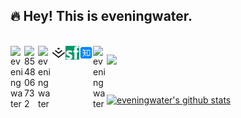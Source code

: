 ## :fire: Hey! This is eveningwater. 

<br />

<a target="_blank" href="https://raw.githubusercontent.com/eveningwater/eveningwater/main/qr_code.jng">
  <img align="left" title="微信号-eveningwater" alt="eveningwater" width="22px" src="https://cdn.jsdelivr.net/npm/simple-icons@3.1.0/icons/wechat.svg" />
</a>
<a href="#854806732">
  <img align="left" title="QQ-854806732" alt="854806732" width="22px" src="https://cdn.jsdelivr.net/npm/simple-icons@3.1.0/icons/tencentqq.svg" />
</a>
<a target="_blank" href="https://github.com/eveningwater">
  <img align="left" title="Github" alt="eveningwater" width="22px" src="https://cdn.jsdelivr.net/npm/simple-icons@3.1.0/icons/github.svg" />
</a>
<a target="_blank" href="https://juejin.cn/user/4054654613988718">
  <img align="left" title="掘金" alt="eveningwater" width="22px" src="https://github.com/eveningwater/eveningwater/blob/main/juejin.svg" />
</a>
<a target="_blank" href="https://segmentfault.com/u/xishui_5ac9a340a5484">
  <img align="left" title="思否" alt="eveningwater" width="22px" src="https://github.com/eveningwater/eveningwater/blob/main/SegmentFault.svg" />
</a>
<a target="_blank" href="https://www.zhihu.com/people/eveningwater">
  <img align="left" title="知乎" alt="eveningwater" width="22px" src="https://github.com/eveningwater/eveningwater/blob/main/zhihu.svg" />
</a>
<a target="_blank" href="https://codepen.io/eveningwater">
  <img align="left" title="Codepen" alt="eveningwater" width="22px" src="https://cdn.jsdelivr.net/npm/simple-icons@3.1.0/icons/codepen.svg" />
</a>

![](https://komarev.com/ghpvc/?username=eveningwater&color=ff69b4&label=PV+Since+2020-10-18)

<br />

[![eveningwater's github stats](https://github-readme-stats.vercel.app/api?username=eveningwater&hide=contribs,prs&count_private=true&show_icons=true&&bg_color=30,40941c,cb1597&title_color=fff&text_color=fff&icon_color=fc0)](https://github.com/anuraghazra/github-readme-stats)


<!--
**eveningwater/eveningwater** is a ✨ _special_ ✨ repository because its `README.md` (this file) appears on your GitHub profile.

Here are some ideas to get you started:

- 🔭 I’m currently working on ...
- 🌱 I’m currently learning ...
- 👯 I’m looking to collaborate on ...
- 🤔 I’m looking for help with ...
- 💬 Ask me about ...
- 📫 How to reach me: ...
- 😄 Pronouns: ...
- ⚡ Fun fact: ...
-->
